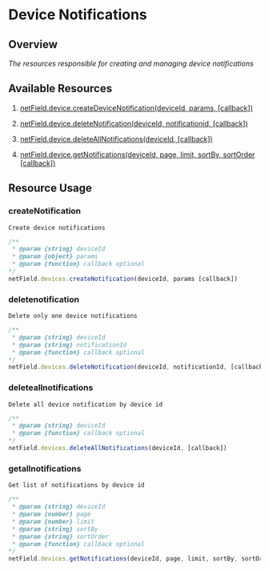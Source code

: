  # Device Notifications

## Overview
*The resources responsible for creating and managing device notifications*

## Available Resources

1. [netField.device.createDeviceNotification(deviceId, params, [callback])](#createNotification)

2. [netField.device.deleteNotification(deviceId, notificationid, [callback])](#deletenotification)

3. [netField.device.deleteAllNotifications(deviceId, [callback])](#deleteallnotification)

4. [netField.device.getNotifications(deviceId, page, limit, sortBy, sortOrder [callback])](#getallnotifications)

## Resource Usage

### createNotification

    Create device notifications

```javascript
/**
 * @param {string} deviceId
 * @param {object} params
 * @param {function} callback optional
*/
netField.devices.createNotification(deviceId, params [callback])
```

### deletenotification

    Delete only one device notifications

```javascript
/**
 * @param {string} deviceId
 * @param {string} notificationId
 * @param {function} callback optional
*/ 
netField.devices.deleteNotification(deviceId, notificationId, [callback])
```

### deleteallnotifications

    Delete all device notification by device id

```javascript
/**
 * @param {string} deviceId
 * @param {function} callback optional
*/ 
netField.devices.deleteAllNotifications(deviceId, [callback])
```

### getallnotifications
    
    Get list of notifications by device id

```javascript
/**
 * @param {string} deviceId
 * @param {number} page
 * @param {number} limit
 * @param {string} sortBy
 * @param {string} sortOrder
 * @param {function} callback optional
*/ 
netField.devices.getNotifications(deviceId, page, limit, sortBy, sortOrder [callback])
```